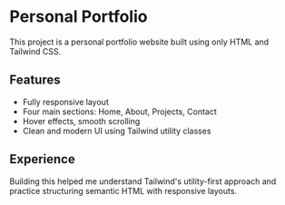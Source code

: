 # Personal Portfolio

This project is a personal portfolio website built using only HTML and Tailwind CSS.

## Features
- Fully responsive layout
- Four main sections: Home, About, Projects, Contact
- Hover effects, smooth scrolling
- Clean and modern UI using Tailwind utility classes

## Experience
Building this helped me understand Tailwind's utility-first approach and practice structuring semantic HTML with responsive layouts.
